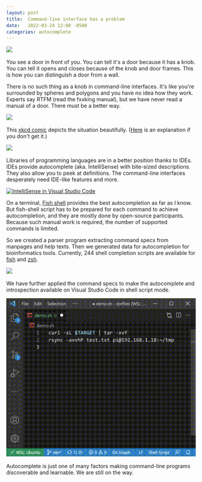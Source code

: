 ```yaml
---
layout: post
title:  Command-line interface has a problem
date:   2022-03-24 12:00 -0500
categories: autocomplete
---
```


![](https://4.bp.blogspot.com/-HP2xMvZI9gc/V2ubhMWexoI/AAAAAAAA7pU/DYF9XhceGi4N0JLn8KGkiCfnxITQjiHdACLcB/s800/door_close.png)


You see a door in front of you. You can tell it's a door because it has a knob. You can tell it opens and closes because of the knob and door frames. This is how you can distinguish a door from a wall.

There is no such thing as a knob in command-line interfaces. It's like you're surrounded by spheres and polygons and you have no idea how they work. Experts say RTFM (read the fxxking manual), but we have never read a manual of a door. There must be a better way.


![](https://3.bp.blogspot.com/-nfvzHic2lZg/WaPv4asdR6I/AAAAAAABGQQ/AUX7A8cNNNIcjXIbM-2AnbiTUt2_KQUcgCLcBGAs/s400/math_hypercube.png)


This [xkcd comic](https://xkcd.com/1168/) depicts the situation beautifully. ([Here](https://www.explainxkcd.com/wiki/index.php/1168:_tar) is an explanation if you don't get it.)


[![](https://imgs.xkcd.com/comics/tar_2x.png)](https://xkcd.com/1168/)


Libraries of programming languages are in a better position thanks to IDEs. IDEs provide autocomplete (aka. IntelliSense) with bite-sized descriptions. They also allow you to peek at definitions. The command-line interfaces desperately need IDE-like features and more.


[![IntelliSense in Visual Studio Code](https://code.visualstudio.com/assets/docs/editor/intellisense/intellisense.gif)](https://code.visualstudio.com/docs/editor/intellisense)


On a terminal, [Fish shell](https://fishshell.com/) provides the best autocompletion as far as I know. But fish-shell script has to be prepared for each command to achieve autocompletion, and they are mostly done by open-source participants. Because such manual work is required, the number of supported commands is limited.


So we created a parser program extracting command specs from manpages and help texts. Then we generated data for autocompletion for bioinformatics tools. Currently, 244 shell completion scripts are available for [fish](https://github.com/yamaton/fish-completions-bio) and [zsh](https://github.com/yamaton/zsh-completions-bio).

![](https://user-images.githubusercontent.com/256288/154600277-a4d936b0-d7b0-4406-aab6-e4d953a8d64c.gif)

We have further applied the command specs to make the autocomplete and introspection available on Visual Studio Code in shell script mode.

[![](https://raw.githubusercontent.com/yamaton/vscode-h2o/main/images/demo-mouseover.gif)](https://marketplace.visualstudio.com/items?itemName=tetradresearch.vscode-h2o)

Autocomplete is just one of many factors making command-line programs discoverable and learnable. We are still on the way.
